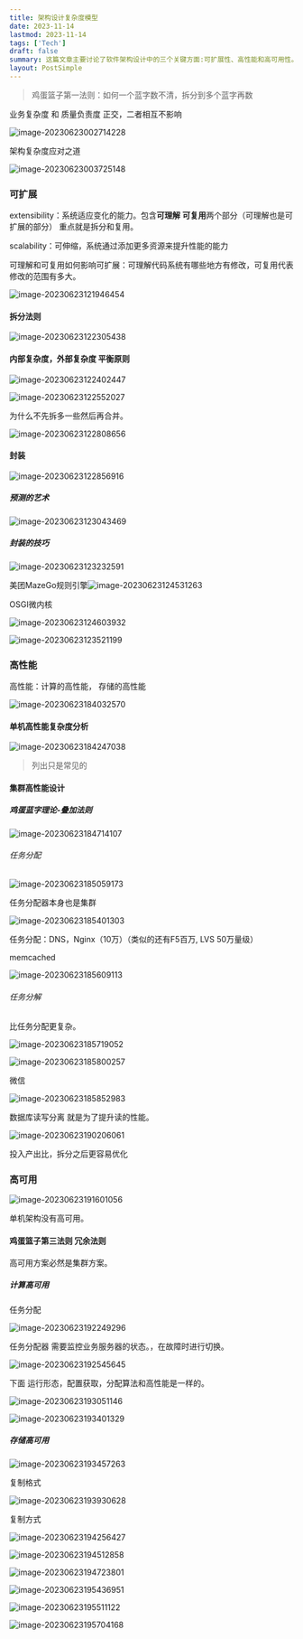 ```yaml
---
title: 架构设计复杂度模型
date: 2023-11-14
lastmod: 2023-11-14
tags: ['Tech']
draft: false
summary: 这篇文章主要讨论了软件架构设计中的三个关键方面:可扩展性、高性能和高可用性。文章介绍了通过拆分和复用来提高系统的可扩展性,通过单机优化和集群设计来实现高性能,以及通过冗余和复制等方式来保证系统的高可用性。文章还提出了"鸡蛋篮子"理论,强调了在架构设计中合理分配和分解任务的重要性。
layout: PostSimple
---
```


> 鸡蛋篮子第一法则：如何一个蓝字数不清，拆分到多个蓝字再数

业务复杂度 和 质量负责度 正交，二者相互不影响

![image-20230623002714228](https://tz-1256822507.cos.ap-hongkong.myqcloud.com/2023/11/14/image20230623002714228.png)

架构复杂度应对之道

![image-20230623003725148](https://tz-1256822507.cos.ap-hongkong.myqcloud.com/2023/11/14/image20230623003725148.png)

### 可扩展

extensibility：系统适应变化的能力。包含**可理解** **可复用**两个部分（可理解也是可扩展的部分） 重点就是拆分和复用。

scalability：可伸缩，系统通过添加更多资源来提升性能的能力

可理解和可复用如何影响可扩展：可理解代码系统有哪些地方有修改，可复用代表修改的范围有多大。

![image-20230623121946454](https://tz-1256822507.cos.ap-hongkong.myqcloud.com/2023/11/14/image20230623121946454.png)

#### 拆分法则

![image-20230623122305438](https://tz-1256822507.cos.ap-hongkong.myqcloud.com/2023/11/14/image20230623122305438.png)

#### 内部复杂度，外部复杂度 平衡原则

![image-20230623122402447](https://tz-1256822507.cos.ap-hongkong.myqcloud.com/2023/11/14/image20230623122402447.png)

![image-20230623122552027](https://tz-1256822507.cos.ap-hongkong.myqcloud.com/2023/11/14/image20230623122552027.png)

为什么不先拆多一些然后再合并。

![image-20230623122808656](https://tz-1256822507.cos.ap-hongkong.myqcloud.com/2023/11/14/image20230623122808656.png)

#### 封装

![image-20230623122856916](https://tz-1256822507.cos.ap-hongkong.myqcloud.com/2023/11/14/image20230623122856916.png)

##### 预测的艺术

![image-20230623123043469](https://tz-1256822507.cos.ap-hongkong.myqcloud.com/2023/11/14/image20230623123043469.png)

##### 封装的技巧

![image-20230623123232591](https://tz-1256822507.cos.ap-hongkong.myqcloud.com/2023/11/14/image20230623123232591.png)

美团MazeGo规则引擎![image-20230623124531263](https://tz-1256822507.cos.ap-hongkong.myqcloud.com/2023/11/14/image20230623124531263.png)

OSGI微内核

![image-20230623124603932](https://tz-1256822507.cos.ap-hongkong.myqcloud.com/2023/11/14/image20230623124603932.png)

![image-20230623123521199](https://tz-1256822507.cos.ap-hongkong.myqcloud.com/2023/11/14/image20230623123521199.png)

### 高性能

高性能：计算的高性能， 存储的高性能

![image-20230623184032570](https://tz-1256822507.cos.ap-hongkong.myqcloud.com/2023/11/14/image20230623184032570.png)

#### 单机高性能复杂度分析

![image-20230623184247038](https://tz-1256822507.cos.ap-hongkong.myqcloud.com/2023/11/14/image20230623184247038.png)

> 列出只是常见的

#### 集群高性能设计

##### 鸡蛋蓝字理论-叠加法则

![image-20230623184714107](https://tz-1256822507.cos.ap-hongkong.myqcloud.com/2023/11/14/image20230623184714107.png)

###### 任务分配

![image-20230623185059173](https://tz-1256822507.cos.ap-hongkong.myqcloud.com/2023/11/14/image20230623185059173.png)

任务分配器本身也是集群

![image-20230623185401303](https://tz-1256822507.cos.ap-hongkong.myqcloud.com/2023/11/14/image20230623185401303.png)

任务分配：DNS，Nginx（10万）（类似的还有F5百万, LVS 50万量级）

memcached

![image-20230623185609113](https://tz-1256822507.cos.ap-hongkong.myqcloud.com/2023/11/14/image20230623185609113.png)

###### 任务分解

比任务分配更复杂。

![image-20230623185719052](https://tz-1256822507.cos.ap-hongkong.myqcloud.com/2023/11/14/image20230623185719052.png)

![image-20230623185800257](https://tz-1256822507.cos.ap-hongkong.myqcloud.com/2023/11/14/image20230623185800257.png)

微信

![image-20230623185852983](https://tz-1256822507.cos.ap-hongkong.myqcloud.com/2023/11/14/image20230623185852983.png)

数据库读写分离 就是为了提升读的性能。

![image-20230623190206061](https://tz-1256822507.cos.ap-hongkong.myqcloud.com/2023/11/14/image20230623190206061.png)

投入产出比，拆分之后更容易优化

### 高可用

![image-20230623191601056](https://tz-1256822507.cos.ap-hongkong.myqcloud.com/2023/11/14/image20230623191601056.png)

单机架构没有高可用。

#### 鸡蛋篮子第三法则 冗余法则

高可用方案必然是集群方案。

##### 计算高可用

任务分配

![image-20230623192249296](https://tz-1256822507.cos.ap-hongkong.myqcloud.com/2023/11/14/image20230623192249296.png)

任务分配器 需要监控业务服务器的状态。，在故障时进行切换。

![image-20230623192545645](https://tz-1256822507.cos.ap-hongkong.myqcloud.com/2023/11/14/image20230623192545645.png)

下面 运行形态，配置获取，分配算法和高性能是一样的。

![image-20230623193051146](media/16998392019999/image-2media/16998392019999/0230623193051146.png)

![image-20230623193401329](https://tz-1256822507.cos.ap-hongkong.myqcloud.com/2023/11/14/image20230623193401329.png)

##### 存储高可用

![image-20230623193457263](https://tz-1256822507.cos.ap-hongkong.myqcloud.com/2023/11/14/image20230623193457263.png)

复制格式

![image-20230623193930628](https://tz-1256822507.cos.ap-hongkong.myqcloud.com/2023/11/14/image20230623193930628.png)

复制方式

![image-20230623194256427](https://tz-1256822507.cos.ap-hongkong.myqcloud.com/2023/11/14/image20230623194256427.png)

![image-20230623194512858](https://tz-1256822507.cos.ap-hongkong.myqcloud.com/2023/11/14/image20230623194512858.png)

![image-20230623194723801](https://tz-1256822507.cos.ap-hongkong.myqcloud.com/2023/11/14/image20230623194723801.png)

![image-20230623195436951](https://tz-1256822507.cos.ap-hongkong.myqcloud.com/2023/11/14/image20230623195436951.png)

![image-20230623195511122](https://tz-1256822507.cos.ap-hongkong.myqcloud.com/2023/11/14/image20230623195511122.png)

![image-20230623195704168](https://tz-1256822507.cos.ap-hongkong.myqcloud.com/2023/11/14/image20230623195704168.png)
